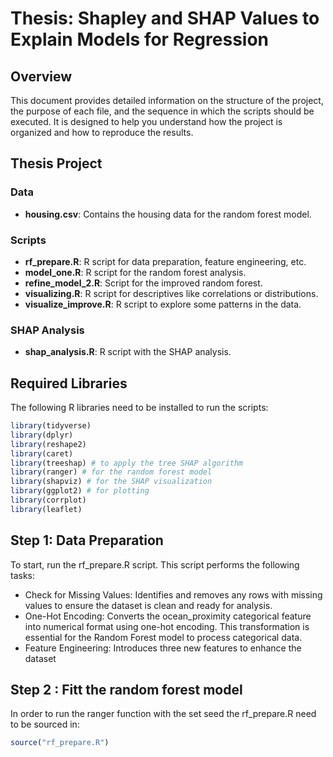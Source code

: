 # Thesis: Shapley and SHAP Values to Explain Models for Regression

## Overview
This document provides detailed information on the structure of the project, the purpose of each file, and the sequence in which the scripts should be executed. It is designed to help you understand how the project is organized and how to reproduce the results.

## Thesis Project

### Data
- **housing.csv**: Contains the housing data for the random forest model.

### Scripts
- **rf_prepare.R**: R script for data preparation, feature engineering, etc.
- **model_one.R**: R script for the random forest analysis.
- **refine_model_2.R**: Script for the improved random forest.
- **visualizing.R**: R script for descriptives like correlations or distributions.
- **visualize_improve.R**: R script to explore some patterns in the data.

### SHAP Analysis
- **shap_analysis.R**: R script with the SHAP analysis.

## Required Libraries
The following R libraries need to be installed to run the scripts:

```R
library(tidyverse)
library(dplyr)
library(reshape2)
library(caret)
library(treeshap) # to apply the tree SHAP algorithm
library(ranger) # for the random forest model
library(shapviz) # for the SHAP visualization
library(ggplot2) # for plotting
library(corrplot)
library(leaflet)
```

## Step 1: Data Preparation
To start, run the rf_prepare.R script. This script performs the following tasks:
* Check for Missing Values: Identifies and removes any rows with missing values to ensure the dataset is clean and ready for analysis.
* One-Hot Encoding: Converts the ocean_proximity categorical feature into numerical format using one-hot encoding. This transformation is essential for the Random Forest model to process categorical data.
* Feature Engineering: Introduces three new features to enhance the dataset

## Step 2 : Fitt the random forest model
In order to run the ranger function with the set seed the rf_prepare.R need to be sourced in:

```R
source("rf_prepare.R")


